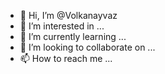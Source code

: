 - 👋 Hi, I’m @Volkanayvaz
- 👀 I’m interested in ...
- 🌱 I’m currently learning ...
- 💞️ I’m looking to collaborate on ...
- 📫 How to reach me ...

<!---
Volkanayvaz/Volkanayvaz is a ✨ special ✨ repository because its `README.md` (this file) appears on your GitHub profile.
You can click the Preview link to take a look at your changes.
--->
